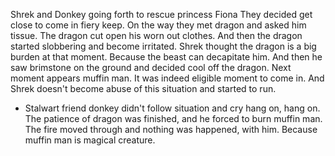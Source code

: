 Shrek and Donkey going forth to rescue princess Fiona
They decided get close to come in fiery keep. 
On the way they met dragon and asked him tissue.
The dragon cut open his worn out clothes. 
And then the dragon started slobbering and become irritated.
Shrek thought the dragon is a big burden at that moment. 
Because the beast can decapitate him.
And then he saw brimstone on the ground and decided cool off the dragon.
Next moment appears muffin man. It was indeed eligible moment to come in.
And Shrek doesn't become abuse of this situation and started to run.
- Stalwart friend donkey didn't follow situation and cry hang on, hang on.
The patience of dragon was finished, and he forced to burn muffin man. 
The fire moved through and nothing was happened, with him. 
Because muffin man is magical creature.


